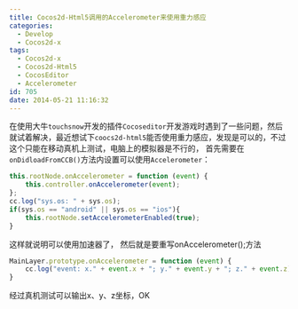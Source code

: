 ```yaml
---
title: Cocos2d-Html5调用的Accelerometer来使用重力感应
categories:
  - Develop
  - Cocos2d-x
tags:
  - Cocos2d-x
  - Cocos2d-Html5
  - CocosEditor
  - Accelerometer
id: 705
date: 2014-05-21 11:16:32
---
```


在使用大牛`touchsnow`开发的插件`Cocoseditor`开发游戏时遇到了一些问题，然后就试着解决，最近想试下`coocs2d-html5`能否使用重力感应，发现是可以的，不过这个只能在移动真机上测试，电脑上的模拟器是不行的，
首先需要在`onDidloadFromCCB()`方法内设置可以使用`Accelerometer`：
```javascript
this.rootNode.onAccelerometer = function (event) {
    this.controller.onAccelerometer(event);
};
cc.log("sys.os: " + sys.os);
if(sys.os == "android" || sys.os == "ios"){
    this.rootNode.setAccelerometerEnabled(true);
}
```
这样就说明可以使用加速器了，
然后就是要重写onAccelerometer();方法
```javascript
MainLayer.prototype.onAccelerometer = function (event) {
    cc.log("event: x." + event.x + "; y." + event.y + "; z." + event.z);
}
```

经过真机测试可以输出x、y、z坐标，OK
